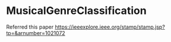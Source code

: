 # MusicalGenreClassification

Referred this paper https://ieeexplore.ieee.org/stamp/stamp.jsp?tp=&arnumber=1021072 
